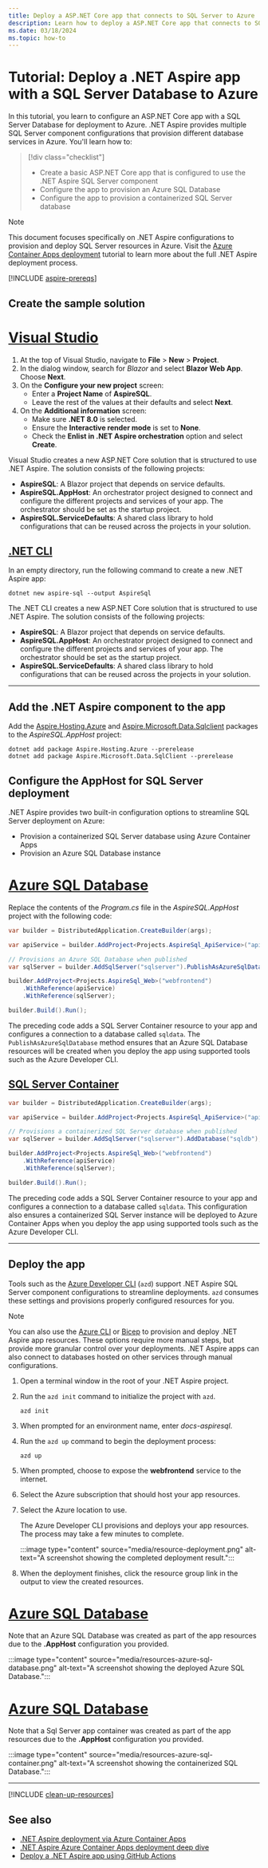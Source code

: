 ```yaml
---
title: Deploy a ASP.NET Core app that connects to SQL Server to Azure
description: Learn how to deploy a ASP.NET Core app that connects to SQL Server to Azure
ms.date: 03/18/2024
ms.topic: how-to
---
```


# Tutorial: Deploy a .NET Aspire app with a SQL Server Database to Azure

In this tutorial, you learn to configure an ASP.NET Core app with a SQL Server Database for deployment to Azure. .NET Aspire provides multiple SQL Server component configurations that provision different database services in Azure. You'll learn how to:

> [!div class="checklist"]
>
> - Create a basic ASP.NET Core app that is configured to use the .NET Aspire SQL Server component
> - Configure the app to provision an Azure SQL Database
> - Configure the app to provision a containerized SQL Server database

> [!NOTE]
> This document focuses specifically on .NET Aspire configurations to provision and deploy SQL Server resources in Azure. Visit the [Azure Container Apps deployment](/dotnet/aspire/deployment/azure/aca-deployment?branch=pr-en-us-532&tabs=visual-studio%2Clinux%2Cpowershell&pivots=azure-azd) tutorial to learn more about the full .NET Aspire deployment process.

[!INCLUDE [aspire-prereqs](../includes/aspire-prereqs.md)]

## Create the sample solution

# [Visual Studio](#tab/visual-studio)

1. At the top of Visual Studio, navigate to **File** > **New** > **Project**.
1. In the dialog window, search for *Blazor* and select **Blazor Web App**. Choose **Next**.
1. On the **Configure your new project** screen:
    - Enter a **Project Name** of **AspireSQL**.
    - Leave the rest of the values at their defaults and select **Next**.
1. On the **Additional information** screen:
    - Make sure **.NET 8.0** is selected.
    - Ensure the **Interactive render mode** is set to **None**.
    - Check the **Enlist in .NET Aspire orchestration** option and select **Create**.

Visual Studio creates a new ASP.NET Core solution that is structured to use .NET Aspire. The solution consists of the following projects:

- **AspireSQL**: A Blazor project that depends on service defaults.
- **AspireSQL.AppHost**: An orchestrator project designed to connect and configure the different projects and services of your app. The orchestrator should be set as the startup project.
- **AspireSQL.ServiceDefaults**: A shared class library to hold configurations that can be reused across the projects in your solution.

## [.NET CLI](#tab/cli)

In an empty directory, run the following command to create a new .NET Aspire app:

```dotnetcli
dotnet new aspire-sql --output AspireSql
```

The .NET CLI creates a new ASP.NET Core solution that is structured to use .NET Aspire. The solution consists of the following projects:

- **AspireSQL**: A Blazor project that depends on service defaults.
- **AspireSQL.AppHost**: An orchestrator project designed to connect and configure the different projects and services of your app. The orchestrator should be set as the startup project.
- **AspireSQL.ServiceDefaults**: A shared class library to hold configurations that can be reused across the projects in your solution.

---

## Add the .NET Aspire component to the app

Add the [Aspire.Hosting.Azure](https://www.nuget.org/packages/Aspire.Hosting.Azure/8.0.0-preview.4.24156.9) and [Aspire.Microsoft.Data.Sqlclient](https://www.nuget.org/packages/Aspire.Microsoft.Data.SqlClient/8.0.0-preview.4.24156.9) packages to the _AspireSQL.AppHost_ project:

```dotnetcli
dotnet add package Aspire.Hosting.Azure --prerelease
dotnet add package Aspire.Microsoft.Data.SqlClient --prerelease
```

## Configure the AppHost for SQL Server deployment

.NET Aspire provides two built-in configuration options to streamline SQL Server deployment on Azure:

- Provision a containerized SQL Server database using Azure Container Apps
- Provision an Azure SQL Database instance

# [Azure SQL Database](#tab/azure-sql)

Replace the contents of the _Program.cs_ file in the _AspireSQL.AppHost_ project with the following code:

```csharp
var builder = DistributedApplication.CreateBuilder(args);

var apiService = builder.AddProject<Projects.AspireSql_ApiService>("apiservice");

// Provisions an Azure SQL Database when published
var sqlServer = builder.AddSqlServer("sqlserver").PublishAsAzureSqlDatabase().AddDatabase("sqldb");

builder.AddProject<Projects.AspireSql_Web>("webfrontend")
    .WithReference(apiService)
    .WithReference(sqlServer);

builder.Build().Run();
```

The preceding code adds a SQL Server Container resource to your app and configures a connection to a database called `sqldata`. The `PublishAsAzureSqlDatabase` method ensures that an Azure SQL Database resources will be created when you deploy the app using supported tools such as the Azure Developer CLI.

## [SQL Server Container](#tab/sql-container)

```csharp
var builder = DistributedApplication.CreateBuilder(args);

var apiService = builder.AddProject<Projects.AspireSql_ApiService>("apiservice");

// Provisions a containerized SQL Server database when published
var sqlServer = builder.AddSqlServer("sqlserver").AddDatabase("sqldb");

builder.AddProject<Projects.AspireSql_Web>("webfrontend")
    .WithReference(apiService)
    .WithReference(sqlServer);

builder.Build().Run();
```

The preceding code adds a SQL Server Container resource to your app and configures a connection to a database called `sqldata`. This configuration also ensures a containerized SQL Server instance will be deployed to Azure Container Apps when you deploy the app using supported tools such as the Azure Developer CLI.

---

## Deploy the app

Tools such as the [Azure Developer CLI](/azure/developer/azure-developer-cli/overview) (`azd`) support .NET Aspire SQL Server component configurations to streamline deployments. `azd` consumes these settings and provisions properly configured resources for you.

> [!NOTE]
> You can also use the [Azure CLI](/dotnet/aspire/deployment/azure/aca-deployment?branch=pr-en-us-532&tabs=visual-studio%2Clinux%2Cpowershell&pivots=azure-cli) or [Bicep](/dotnet/aspire/deployment/azure/aca-deployment?branch=pr-en-us-532&tabs=visual-studio%2Clinux%2Cpowershell&pivots=azure-bicep) to provision and deploy .NET Aspire app resources. These options require more manual steps, but provide more granular control over your deployments. .NET Aspire apps can also connect to databases hosted on other services through manual configurations.

1. Open a terminal window in the root of your .NET Aspire project.

1. Run the `azd init` command to initialize the project with `azd`.

    ```azurecli
    azd init
    ```

1. When prompted for an environment name, enter *docs-aspiresql*.

1. Run the `azd up` command to begin the deployment process:

    ```azurecli
    azd up
    ```

1. When prompted, choose to expose the **webfrontend** service to the internet.

1. Select the Azure subscription that should host your app resources.

1. Select the Azure location to use.

    The Azure Developer CLI provisions and deploys your app resources. The process may take a few minutes to complete.

    :::image type="content" source="media/resource-deployment.png" alt-text="A screenshot showing the completed deployment result.":::

1. When the deployment finishes, click the resource group link in the output to view the created resources.

# [Azure SQL Database](#tab/azure-sql)

Note that an Azure SQL Database was created as part of the app resources due to the **.AppHost** configuration you provided.

:::image type="content" source="media/resources-azure-sql-database.png" alt-text="A screenshot showing the deployed Azure SQL Database.":::

# [Azure SQL Database](#tab/sql-container)

Note that a Sql Server app container was created as part of the app resources due to the **.AppHost** configuration you provided.

:::image type="content" source="media/resources-azure-sql-container.png" alt-text="A screenshot showing the containerized SQL Database.":::

---

[!INCLUDE [clean-up-resources](../includes/clean-up-resources.md)]

## See also

- [.NET Aspire deployment via Azure Container Apps](../deployment/azure/aca-deployment.md)
- [.NET Aspire Azure Container Apps deployment deep dive](../deployment/azure/aca-deployment-azd-in-depth.md)
- [Deploy a .NET Aspire app using GitHub Actions](../deployment/azure/aca-deployment-github-actions.md)
